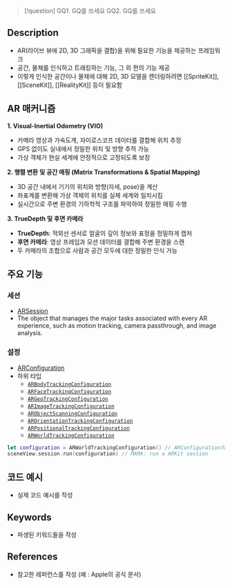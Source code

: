 >[!question]
>GQ1. GQ를 쓰세요
>GQ2. GQ를 쓰세요

## Description
- AR(라이브 뷰에 2D, 3D 그래픽을 결합)을 위해 필요한 기능을 제공하는 프레임워크
- 공간, 물체를 인식하고 트래킹하는 기능, 그 외 편의 기능 제공
- 이렇게 인식한 공간이나 물체에 대해 2D, 3D 모델을 렌더링하려면 [[SpriteKit]], [[SceneKit]], [[RealityKit]] 등이 필요함

## AR 매커니즘
**1. Visual-Inertial Odometry (VIO)**
- 카메라 영상과 가속도계, 자이로스코프 데이터를 결합해 위치 추정
- GPS 없이도 실내에서 정밀한 위치 및 방향 추적 가능
- 가상 객체가 현실 세계에 안정적으로 고정되도록 보장

**2. 행렬 변환 및 공간 매핑 (Matrix Transformations & Spatial Mapping)**
- 3D 공간 내에서 기기의 위치와 방향(자세, pose)을 계산
- 좌표계를 변환해 가상 객체의 위치를 실제 세계와 일치시킴
- 실시간으로 주변 환경의 기하학적 구조를 파악하여 정밀한 매핑 수행
    
**3. TrueDepth 및 후면 카메라**
- **TrueDepth**: 적외선 센서로 얼굴의 깊이 정보와 표정을 정밀하게 캡처
- **후면 카메라**: 영상 프레임과 모션 데이터를 결합해 주변 환경을 스캔
- 두 카메라의 조합으로 사람과 공간 모두에 대한 정밀한 인식 가능

## 주요 기능

### 세션
- [ARSession](https://developer.apple.com/documentation/arkit/arsession)
- The object that manages the major tasks associated with every AR experience, such as motion tracking, camera passthrough, and image analysis.

### 설정
- [ARConfiguration](https://developer.apple.com/documentation/arkit/arconfiguration)
- 하위 타입
	- [`ARBodyTrackingConfiguration`](https://developer.apple.com/documentation/arkit/arbodytrackingconfiguration)
	- [`ARFaceTrackingConfiguration`](https://developer.apple.com/documentation/arkit/arfacetrackingconfiguration)
	- [`ARGeoTrackingConfiguration`](https://developer.apple.com/documentation/arkit/argeotrackingconfiguration)
	- [`ARImageTrackingConfiguration`](https://developer.apple.com/documentation/arkit/arimagetrackingconfiguration)
	- [`ARObjectScanningConfiguration`](https://developer.apple.com/documentation/arkit/arobjectscanningconfiguration)
	- [`AROrientationTrackingConfiguration`](https://developer.apple.com/documentation/arkit/arorientationtrackingconfiguration)
	- [`ARPositionalTrackingConfiguration`](https://developer.apple.com/documentation/arkit/arpositionaltrackingconfiguration)
	- [`ARWorldTrackingConfiguration`](https://developer.apple.com/documentation/arkit/arworldtrackingconfiguration)

```swift
let configuration = ARWorldTrackingConfiguration() // ARConfiguration의 하위 타입 중 WorldTracking 선택 - GQ: 다른 트래킹 방법에는 뭐가 있지?
sceneView.session.run(configuration) // MARK: run a ARKit session
```

## 코드 예시
+ 실제 코드 예시를 작성

## Keywords
+ 파생된 키워드들을 작성

## References
- 참고한 레퍼런스를 작성 (예 : Apple의 공식 문서)

